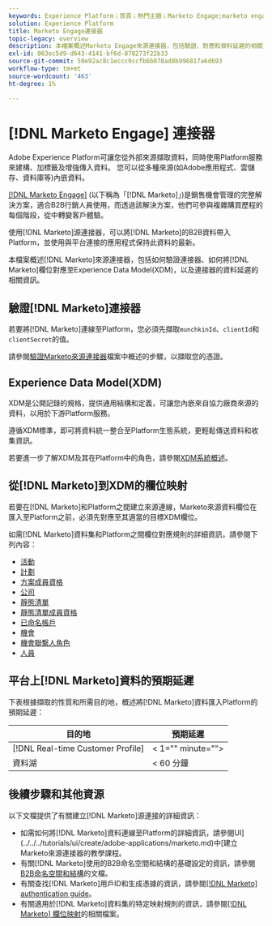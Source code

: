 ```yaml
---
keywords: Experience Platform；首頁；熱門主題；Marketo Engage;marketo engage;marketo
solution: Experience Platform
title: Marketo Engage連接器
topic-legacy: overview
description: 本檔案概述Marketo Engage來源連接器，包括驗證、對應和資料延遲的相關資訊。
exl-id: 063ec5d9-d643-4141-bf6d-878273f22b33
source-git-commit: 50e92ac8c1eccc9ccfb6b078ad8b996817a6d693
workflow-type: tm+mt
source-wordcount: '463'
ht-degree: 1%

---
```


# [!DNL Marketo Engage] 連接器

Adobe Experience Platform可讓您從外部來源擷取資料，同時使用Platform服務來建構、加標籤及增強傳入資料。 您可以從多種來源(如Adobe應用程式、雲儲存、資料庫等)內嵌資料。

[[!DNL Marketo Engage]](https://www.marketo.com/software/) (以下稱為「[!DNL Marketo]」)是銷售機會管理的完整解決方案，適合B2B行銷人員使用，而透過該解決方案，他們可參與複雜購買歷程的每個階段，從中轉變客戶體驗。

使用[!DNL Marketo]源連接器，可以將[!DNL Marketo]的B2B資料帶入Platform，並使用與平台連接的應用程式保持此資料的最新。

本檔案概述[!DNL Marketo]來源連接器，包括如何驗證連接器、如何將[!DNL Marketo]欄位對應至Experience Data Model(XDM)，以及連接器的資料延遲的相關資訊。

## 驗證[!DNL Marketo]連接器

若要將[!DNL Marketo]連線至Platform，您必須先擷取`munchkinId`、`clientId`和`clientSecret`的值。

請參閱[驗證Marketo來源連接器](./marketo-auth.md)檔案中概述的步驟，以擷取您的憑證。

## Experience Data Model(XDM)

XDM是公開記錄的規格，提供通用結構和定義，可讓您內嵌來自協力廠商來源的資料，以用於下游Platform服務。

遵循XDM標準，即可將資料統一整合至Platform生態系統，更輕鬆傳送資料和收集資訊。

若要進一步了解XDM及其在Platform中的角色，請參閱[XDM系統概述](../../../../xdm/home.md)。

## 從[!DNL Marketo]到XDM的欄位映射

若要在[!DNL Marketo]和Platform之間建立來源連線，Marketo來源資料欄位在匯入至Platform之前，必須先對應至其適當的目標XDM欄位。

如需[!DNL Marketo]資料集和Platform之間欄位對應規則的詳細資訊，請參閱下列內容：

* [活動](../mapping/marketo.md#activities)
* [計劃](../mapping/marketo.md#programs)
* [方案成員資格](../mapping/marketo.md#program-memberships)
* [公司](../mapping/marketo.md#companies)
* [靜態清單](../mapping/marketo.md#static-lists)
* [靜態清單成員資格](../mapping/marketo.md#static-list-memberships)
* [已命名帳戶](../mapping/marketo.md#named-accounts)
* [機會](../mapping/marketo.md#opportunities)
* [機會聯繫人角色](../mapping/marketo.md#opportunity-contact-roles)
* [人員](../mapping/marketo.md#persons)

## 平台上[!DNL Marketo]資料的預期延遲

下表根據擷取的性質和所需目的地，概述將[!DNL Marketo]資料匯入Platform的預期延遲：

| 目的地 | 預期延遲 |
| ----------- | ---------------- |
| [!DNL Real-time Customer Profile] | &lt; 1=&quot;&quot; minute=&quot;&quot;> |
| 資料湖 | &lt; 60 分鐘 |

## 後續步驟和其他資源

以下文檔提供了有關建立[!DNL Marketo]源連接的詳細資訊：

* 如需如何將[!DNL Marketo]資料連線至Platform的詳細資訊，請參閱UI](../../../tutorials/ui/create/adobe-applications/marketo.md)中[建立Marketo來源連接器的教學課程。
* 有關[!DNL Marketo]使用的B2B命名空間和結構的基礎設定的資訊，請參閱[B2B命名空間和結構](./marketo-namespaces.md)的文檔。
* 有關查找[!DNL Marketo]用戶ID和生成憑據的資訊，請參閱[[!DNL Marketo] authentication guide](./marketo-auth.md)。
* 有關適用於[!DNL Marketo]資料集的特定映射規則的資訊，請參閱[[!DNL Marketo] 欄位映射](../mapping/marketo.md)的相關檔案。
